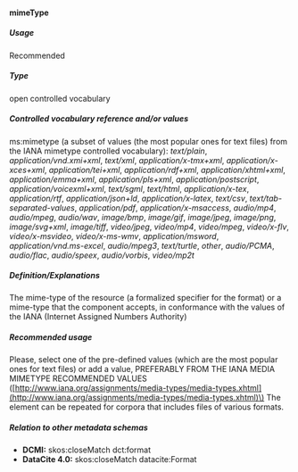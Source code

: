 #### mimeType

##### Usage

Recommended

##### Type

open controlled vocabulary

##### Controlled vocabulary reference and/or values

ms:mimetype \(a subset of values \(the most popular ones for text files\) from the IANA mimetype controlled vocabulary\): _text/plain_, _application/vnd.xmi+xml_, _text/xml_, _application/x-tmx+xml_, _application/x-xces+xml_, _application/tei+xml_, _application/rdf+xml_, _application/xhtml+xml_, _application/emma+xml_, _application/pls+xml_, _application/postscript_, _application/voicexml+xml_, _text/sgml_, _text/html_, _application/x-tex_, _application/rtf_, _application/json+ld_, _application/x-latex_, _text/csv_, _text/tab-separated-values_, _application/pdf_, _application/x-msaccess_, _audio/mp4_, _audio/mpeg_, _audio/wav_, _image/bmp_, _image/gif_, _image/jpeg_, _image/png_, _image/svg+xml_, _image/tiff_, _video/jpeg_, _video/mp4_, _video/mpeg_, _video/x-flv_, _video/x-msvideo_, _video/x-ms-wmv_, _application/msword_, _application/vnd.ms-excel_, _audio/mpeg3_, _text/turtle_, _other_, _audio/PCMA_, _audio/flac_, _audio/speex_, _audio/vorbis_, _video/mp2t_

##### Definition/Explanations

The mime-type of the resource \(a formalized specifier for the format\) or a mime-type that the component accepts, in conformance with the values of the IANA \(Internet Assigned Numbers Authority\)

##### Recommended usage

Please, select one of the pre-defined values \(which are the most popular ones for text files\) or add a value, PREFERABLY FROM THE IANA MEDIA MIMETYPE RECOMMENDED VALUES \([http://www.iana.org/assignments/media-types/media-types.xhtml](http://www.iana.org/assignments/media-types/media-types.xhtml)\) The element can be repeated for corpora that includes files of various formats.

##### Relation to other metadata schemas

* **DCMI:** skos:closeMatch dct:format
* **DataCite 4.0:** skos:closeMatch datacite:Format




